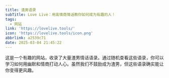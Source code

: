 ```yaml
---
title: 渣男语录
subTitle: Love Live：用高情商情话教你如何成为有趣的人！
tags:
  - 网站
link: 'https://lovelive.tools/'
icon: 'https://lovelive.tools/icon.png'
abbrlink: a2539c71
date: 2025-03-04 21:45:22
---
```


这是一个有趣的网站，收录了大量渣男情话语录。通过随机查看这些语录，你可以学习如何用幽默和情商打动人心。虽然我们不鼓励成为渣男，但这些语录确实能让你变得更风趣。